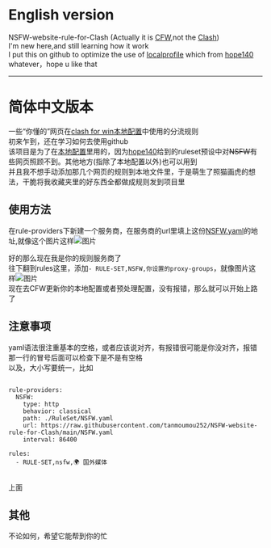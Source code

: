 # English version
NSFW-website-rule-for-Clash (Actually it is [CFW](https://github.com/Fndroid/clash_for_windows_pkg),not the [Clash](https://github.com/Dreamacro/clash))   
 I'm new here,and still learning how it work   
 I put this on github to optimize the use of [localprofile](https://docs.cfw.lbyczf.com/contents/parser.html#%E5%90%91%E6%9C%AC%E5%9C%B0%E9%85%8D%E7%BD%AE%E6%96%87%E4%BB%B6%E6%B7%BB%E5%8A%A0%E8%AE%A2%E9%98%85%E4%BF%A1%E6%81%AF) which from [hope140](https://github.com/hope140/Clash)
whatever，hope u like that  
 
  
------
  
# 简体中文版本
一些“你懂的”网页在[clash for win](https://github.com/Fndroid/clash_for_windows_pkg)[本地配置](https://docs.cfw.lbyczf.com/contents/parser.html#%E5%90%91%E6%9C%AC%E5%9C%B0%E9%85%8D%E7%BD%AE%E6%96%87%E4%BB%B6%E6%B7%BB%E5%8A%A0%E8%AE%A2%E9%98%85%E4%BF%A1%E6%81%AF)中使用的分流规则  
初来乍到，还在学习如何去使用github  
该项目是为了在[本地配置](https://docs.cfw.lbyczf.com/contents/parser.html#%E5%90%91%E6%9C%AC%E5%9C%B0%E9%85%8D%E7%BD%AE%E6%96%87%E4%BB%B6%E6%B7%BB%E5%8A%A0%E8%AE%A2%E9%98%85%E4%BF%A1%E6%81%AF)里用的，因为[hope140](https://github.com/hope140/Clash)给到的ruleset预设中对~~NSFW~~有些网页照顾不到。其他地方(指除了本地配置以外)也可以用到  
并且我不想手动添加那几个网页的规则到本地文件里，于是萌生了照猫画虎的想法，干脆将我收藏夹里的好东西全都做成规则发到项目里  
## 使用方法  
在rule-providers下新建一个服务商，在服务商的url里填上这份[NSFW.yaml](https://raw.githubusercontent.com/tanmoumou252/NSFW-website-rule-for-Clash/main/NSFW.yaml)的地址,就像这个图片这样![图片](https://user-images.githubusercontent.com/118299342/202003750-87bc9bf9-7e5b-4da6-84ef-4de59b5f8c31.png)  

好的那么现在我是你的规则服务商了  
往下翻到rules这里，添加`- RULE-SET,NSFW,你设置的proxy-groups`，就像图片这样![图片](https://user-images.githubusercontent.com/118299342/202005614-a1ca3c3a-f142-4357-add5-fe71ba779667.png)  
现在去CFW更新你的本地配置或者预处理配置，没有报错，那么就可以开始上路了  

## 注意事项  
yaml语法很注重基本的空格，或者应该说对齐，有报错很可能是你没对齐，报错那一行的冒号后面可以检查下是不是有空格  
以及，大小写要统一，比如  
```

rule-providers:  
  NSFW:  
    type: http  
    behavior: classical  
    path: ./RuleSet/NSFW.yaml  
    url: https://raw.githubusercontent.com/tanmoumou252/NSFW-website-rule-for-Clash/main/NSFW.yaml  
    interval: 86400  

rules:  
  - RULE-SET,nsfw,🌍 国外媒体  
  
  ```  
  
  
上面
## 其他
不论如何，希望它能帮到你的忙  


